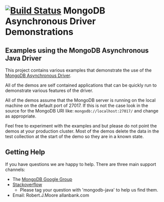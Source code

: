 [![Build Status](https://travis-ci.org/allanbank/mongodb-async-examples.svg?branch=master)](https://travis-ci.org/allanbank/mongodb-async-examples)
MongoDB Asynchronous Driver Demonstrations
=============================================

## Examples using the MongoDB Asynchronous Java Driver

This project contains various examples that demonstrate the use of the [MongoDB Asynchronous Driver](http://www.allanbank.com/mongodb-async-driver). 

All of the demos are self contained applications that can be quickly run to demonstrate various features of the driver. 

All of the demos assume that the MongoDB server is running on the local machine on the default port of 27017. If this is not the case look in the source for the MongoDB URI like: ```mongodb://localhost:27017/``` and change as appropriate.

Feel free to experiment with the examples and but please do not point the demos at your production cluster. Most of the demos delete the data in the test collection at the start of the demo so they are in a known state.

## Getting Help 

If you have questions we are happy to help. There are three main support channels:

* The [MongoDB Google Group](https://groups.google.com/forum/#!forum/mongodb-user)
* [Stackoverflow](http://stackoverflow.com/questions/tagged/mongodb-java)
  * Please tag your question with 'mongodb-java' to help us find them.
* Email: Robert.J.Moore <at> allanbank.com



